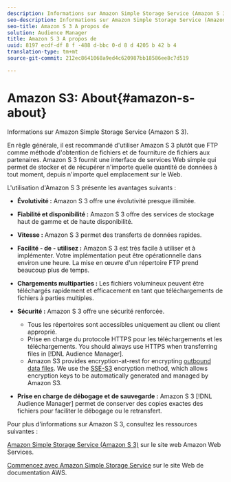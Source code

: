 ```yaml
---
description: Informations sur Amazon Simple Storage Service (Amazon S 3).
seo-description: Informations sur Amazon Simple Storage Service (Amazon S 3).
seo-title: Amazon S 3 A propos de
solution: Audience Manager
title: Amazon S 3 A propos de
uuid: 8197 ecdf-df 8 f -488 d-bbc 0-d 8 d 4205 b 42 b 4
translation-type: tm+mt
source-git-commit: 212ec8641068a9ed4c620987bb18586ee8c7d519

---
```



# Amazon S3: About{#amazon-s-about}

Informations sur Amazon Simple Storage Service (Amazon S 3).

En règle générale, il est recommandé d&#39;utiliser Amazon S 3 plutôt que FTP comme méthode d&#39;obtention de fichiers et de fourniture de fichiers aux partenaires. Amazon S 3 fournit une interface de services Web simple qui permet de stocker et de récupérer n&#39;importe quelle quantité de données à tout moment, depuis n&#39;importe quel emplacement sur le Web.

L&#39;utilisation d&#39;Amazon S 3 présente les avantages suivants :

* **Évolutivité :** Amazon S 3 offre une évolutivité presque illimitée.
* **Fiabilité et disponibilité :** Amazon S 3 offre des services de stockage haut de gamme et de haute disponibilité.
* **Vitesse :** Amazon S 3 permet des transferts de données rapides.
* **Facilité - de - utilisez :** Amazon S 3 est très facile à utiliser et à implémenter. Votre implémentation peut être opérationnelle dans environ une heure. La mise en œuvre d&#39;un répertoire FTP prend beaucoup plus de temps.
* **Chargements multiparties :** Les fichiers volumineux peuvent être téléchargés rapidement et efficacement en tant que téléchargements de fichiers à parties multiples.
* **Sécurité :** Amazon S 3 offre une sécurité renforcée.

   * Tous les répertoires sont accessibles uniquement au client ou client approprié.
   * Prise en charge du protocole HTTPS pour les téléchargements et les téléchargements. You should always use HTTPS when transferring files in [!DNL Audience Manager].
   * Amazon S3 provides encryption-at-rest for encrypting [outbound data files](../integration/receiving-audience-data/batch-outbound-transfers/outbound-file-name-contents.md). We use the [SSE-S3](https://docs.aws.amazon.com/AmazonS3/latest/dev/serv-side-encryption.html) encryption method, which allows encryption keys to be automatically generated and managed by Amazon S3.

* **Prise en charge de débogage et de sauvegarde :** Amazon S 3 [!DNL Audience Manager] permet de conserver des copies exactes des fichiers pour faciliter le débogage ou le retransfert.

Pour plus d&#39;informations sur Amazon S 3, consultez les ressources suivantes :

[Amazon Simple Storage Service (Amazon S 3)](https://aws.amazon.com/s3/) sur le site web Amazon Web Services.

[Commencez avec Amazon Simple Storage Service](https://docs.aws.amazon.com/AmazonS3/latest/gsg/GetStartedWithS3.html) sur le site Web de documentation AWS.
